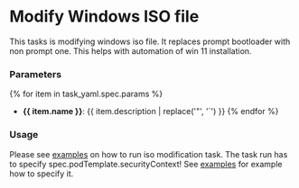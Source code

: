 # Modify Windows ISO file

This tasks is modifying windows iso file. It replaces prompt bootloader with non prompt one. This helps with automation of win 11 installation.

### Parameters

{% for item in task_yaml.spec.params %}
- **{{ item.name }}**: {{ item.description | replace('"', '`') }}
{% endfor %}


### Usage

Please see [examples](examples) on how to run iso modification task.
The task run has to specify spec.podTemplate.securityContext! See [examples](examples) for example how to specify it.
